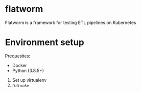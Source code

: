 # flatworm
Flatworm is a framework for testing ETL pipelines on Kubernetes

# Environment setup

Prequesites:
  * Docker
  * Python (3.8.5+)

1. Set up virtualenv
2. run `make`

